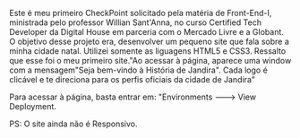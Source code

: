 Este é meu primeiro CheckPoint solicitado pela matéria de Front-End-I, ministrada pelo professor Willian Sant'Anna, no curso Certified Tech Developer da Digital House em parceria com o Mercado Livre e a Globant. O objetivo desse projeto era, desenvolver um pequeno site que fala sobre a minha cidade natal. Utilizei somente as liguagens HTML5 e CSS3. Ressalto que esse foi o meu primeiro site."Ao acessar à página, aparece uma window com a mensagem"Seja bem-vindo à História de Jandira". Cada logo é clicável e te direciona para os perfis oficiais da cidade de Jandira"

Para acessar à página, basta entrar em: "Environments ---> View Deployment.

PS: O site ainda não é Responsivo.

